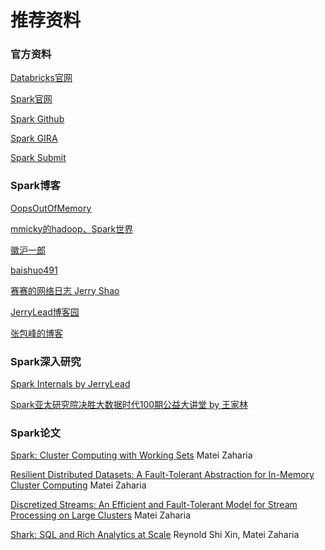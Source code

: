# 推荐资料

### 官方资料
[Databricks官网](www.databricks.com)

[Spark官网](spark.apache.org)

[Spark Github](github.com/apache/spark)

[Spark GIRA](https://issues.apache.org/jira/browse/SPARK/?selectedTab=com.atlassian.jira.jira-projects-plugin:summary-panel)

[Spark Submit](http://spark-summit.org/2014)

### Spark博客
[OopsOutOfMemory](http://blog.csdn.net/oopsoom)

[mmicky的hadoop、Spark世界](http://blog.csdn.net/book_mmicky)

[徽沪一郎](http://www.cnblogs.com/hseagle/)

[baishuo491](http://baishuo491.iteye.com/blog)

[赛赛的网络日志 Jerry Shao](http://jerryshao.me/)

[JerryLead博客园](http://www.cnblogs.com/jerrylead/default.html?page=1)

[张包峰的博客](http://blog.csdn.net/pelick)

### Spark深入研究
[Spark Internals by JerryLead](https://github.com/JerryLead/SparkInternals/blob/master/markdown/0-Introduction.md)

[Spark亚太研究院决胜大数据时代100期公益大讲堂 by 王家林](http://edu.51cto.com/course/course_id-1659.html)

### Spark论文
[Spark: Cluster Computing with Working Sets](http://people.csail.mit.edu/matei/papers/2010/hotcloud_spark.pdf) Matei Zaharia

[Resilient Distributed Datasets: A Fault-Tolerant Abstraction for In-Memory Cluster Computing](http://www.cs.berkeley.edu/~matei/papers/2012/nsdi_spark.pdf) Matei Zaharia

[Discretized Streams: An Efficient and Fault-Tolerant Model for Stream Processing on Large Clusters](http://www.cs.berkeley.edu/~matei/papers/2012/hotcloud_spark_streaming.pdf) Matei Zaharia

[Shark: SQL and Rich Analytics at Scale](http://www.eecs.berkeley.edu/Pubs/TechRpts/2012/EECS-2012-214.pdf) Reynold Shi Xin, Matei Zaharia

